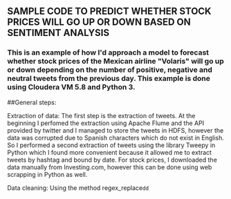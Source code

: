 ## SAMPLE CODE TO PREDICT WHETHER STOCK PRICES WILL GO UP OR DOWN BASED ON SENTIMENT ANALYSIS

### This is an example of how I'd approach a model to forecast whether stock prices of the Mexican airline "Volaris" will go up or down depending on the number of positive, negative and neutral tweets from the previous day. This example is done using Cloudera VM 5.8 and Python 3.

##General steps:

Extraction of data: The first step is the extraction of tweets. At the beginning I perfomed the extraction using Apache Flume and the API provided by twitter and I managed to store the tweets in HDFS, however the data was corrupted due to Spanish characters which do not exist in English. So I performed a second extraction of tweets using the library Tweepy in Python which I found more convenient because it allowed me to extract tweets by hashtag and bound by date. For stock prices, I downloaded the data manually from Investing.com, however this can be done using web scrapping in Python as well.

Data cleaning: Using the method regex_replace`dd`









